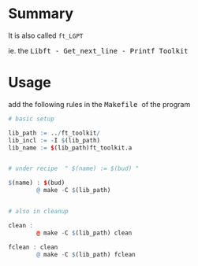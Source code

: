# Summary

It is also called `ft_LGPT`

ie. the <kbd> Libft - Get_next_line - Printf Toolkit </kbd>

# Usage

add the following rules in the <kbd> Makefile </kbd> of the program

```r
# basic setup

lib_path := ../ft_toolkit/
lib_incl := -I $(lib_path)
lib_name := $(lib_path)ft_toolkit.a


# under recipe  " $(name) := $(bud) "

$(name) : $(bud)
        @ make -C $(lib_path)


# also in cleanup

clean :
        @ make -C $(lib_path) clean

fclean : clean
        @ make -C $(lib_path) fclean
```
